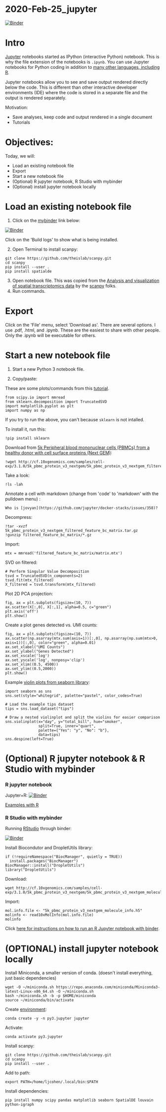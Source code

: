# 2020-Feb-25_jupyter

[![Binder](https://mybinder.org/badge_logo.svg)](https://mybinder.org/v2/gh/johnsolk/2020-Feb-25_jupyter/master)

# Intro

[Jupyter](https://jupyter.org/) notebooks started as IPython (interactive Python) notebook. This is why the file extension of the notebooks is `.ipynb`. You can use Jupyter notebooks for Python coding in addition to [many other languages, including R](https://jupyter.org/try).

Jupyter notebooks allow you to see and save output rendered directly below the code. This is different than other interactive developer environments (IDE) where the code is stored in a separate file and the output is rendered separately.

Motivation:
* Save analyses, keep code and output rendered in a single document
* Tutorials

# Objectives:

Today, we will:

* Load an existing notebook file
* Export
* Start a new notebook file
* (Optional) R jupyter notebook, R Studio with mybinder
* (Optional) install jupyter notebook locally

# Load an existing notebook file

1. Click on the [mybinder](https://mybinder.org/) link below:

[![Binder](https://mybinder.org/badge_logo.svg)](https://mybinder.org/v2/gh/johnsolk/2020-Feb-25_jupyter/master)

Click on the 'Build logs' to show what is being installed.

2. Open Terminal to install scanpy:
```
git clone https://github.com/theislab/scanpy.git
cd scanpy
pip install --user .
pip install spatialde
```

3. Open notebook file. This was copied from the [Analysis and visualization of spatial transcriptomics data](https://nbviewer.ipython.org/github/giovp/scanpy-tutorials/blob/spatial/analysis-visualization-spatial.ipynb) by the [scanpy](https://scanpy.readthedocs.io/en/stable/) folks.
4. Run commands.

# Export

Click on the 'File' menu, select 'Download as'. There are several options. I use .pdf, .html, and .ipynb. These are the easiest to share with other people. Only the .ipynb will be executable for others.

# Start a new notebook file

1. Start a new Python 3 notebook file.

2. Copy/paste:

These are some plots/commands from this [tutorial](https://colab.research.google.com/github/pachterlab/kallistobustools/blob/master/notebooks/kb_intro_1_python.ipynb).

```
from scipy.io import mmread
from sklearn.decomposition import TruncatedSVD
import matplotlib.pyplot as plt
import numpy as np
```
If you try to run the above, you can't because `sklearn` is not intalled.

To install it, run this:
```
!pip install sklearn
```
Download from [5k Peripheral blood mononuclear cells (PBMCs) from a healthy donor with cell surface proteins (Next GEM)](https://support.10xgenomics.com/single-cell-gene-expression/datasets/3.1.0/5k_pbmc_protein_v3_nextgem):
```
!wget http://cf.10xgenomics.com/samples/cell-exp/3.1.0/5k_pbmc_protein_v3_nextgem/5k_pbmc_protein_v3_nextgem_filtered_feature_bc_matrix.tar.gz
```
Take a look:
```
!ls -lah
```
Annotate a cell with markdown (change from 'code' to 'markdown' with the pulldown menu) :
```
Who is [jovyan](https://github.com/jupyter/docker-stacks/issues/358)?
```
Decompress:
```
!tar -xvzf 5k_pbmc_protein_v3_nextgem_filtered_feature_bc_matrix.tar.gz
!gunzip filtered_feature_bc_matrix/*.gz
```
Import:
```
mtx = mmread('filtered_feature_bc_matrix/matrix.mtx')
```

SVD on filtered:
```
# Perform Singular Value Decomposition
tsvd = TruncatedSVD(n_components=2)
tsvd.fit(mtx_filtered)
X_filtered = tsvd.transform(mtx_filtered)
```
Plot 2D PCA projection:
```
fig, ax = plt.subplots(figsize=(10, 7))
ax.scatter(X[:,0], X[:,1], alpha=0.5, c="green")
plt.axis('off')
plt.show()
```
Create a plot genes detected vs. UMI counts:
```
fig, ax = plt.subplots(figsize=(10, 7))
ax.scatter(np.asarray(mtx.sum(axis=1))[:,0], np.asarray(np.sum(mtx>0, axis=1))[:,0], color="green", alpha=0.01)
ax.set_xlabel("UMI Counts")
ax.set_ylabel("Genes Detected")
ax.set_xscale('log')
ax.set_yscale('log', nonposy='clip')
ax.set_xlim((0.5, 4500))
ax.set_ylim((0.5,2000))
plt.show()
```
Example [violin plots from seaborn library](https://seaborn.pydata.org/examples/grouped_violinplots.html):
```
import seaborn as sns
sns.set(style="whitegrid", palette="pastel", color_codes=True)

# Load the example tips dataset
tips = sns.load_dataset("tips")

# Draw a nested violinplot and split the violins for easier comparison
sns.violinplot(x="day", y="total_bill", hue="smoker",
               split=True, inner="quart",
               palette={"Yes": "y", "No": "b"},
               data=tips)
sns.despine(left=True)
```

# (Optional) R jupyter notebook & R Studio with mybinder

### R jupyter notebook

Jupyter+R: [![Binder](http://mybinder.org/badge_logo.svg)](http://mybinder.org/v2/gh/binder-examples/r/master?filepath=index.ipynb)

[Examples with R](https://github.com/binder-examples/r)

### R Studio with mybinder

Running [RStudio](https://github.com/binder-examples/dockerfile-rstudio) through binder:

[![Binder](http://mybinder.org/badge.svg)](http://mybinder.org/v2/gh/binder-examples/dockerfile-rstudio/master)

Install Biocondutor and DropletUtils library:

```
if (!requireNamespace("BiocManager", quietly = TRUE))
  install.packages("BiocManager")
BiocManager::install("DropletUtils")
library("DropletUtils")
```
Download:
```
wget http://cf.10xgenomics.com/samples/cell-exp/3.1.0/5k_pbmc_protein_v3_nextgem/5k_pbmc_protein_v3_nextgem_molecule_info.h5
```
Import:
```
mol.info.file <- "5k_pbmc_protein_v3_nextgem_molecule_info.h5"
molinfo <- read10xMolInfo(mol.info.file)
molinfo
```

Click [here for instructions on how to run an R Jupyter notebook with binder](https://github.com/binder-examples/r).

# (OPTIONAL) install jupyter notebook locally

Install Miniconda, a smaller version of conda. (doesn't install everything, just basic dependencies)

```
wget -O ~/miniconda.sh https://repo.anaconda.com/miniconda/Miniconda3-latest-Linux-x86_64.sh -O ~/miniconda.sh
bash ~/miniconda.sh -b -p $HOME/miniconda
source ~/miniconda/bin/activate
```
Create [environment](https://docs.conda.io/projects/conda/en/latest/user-guide/tasks/manage-environments.html):
```
conda create -y -n py3.jupyter jupyter
```
Activate:
```
conda activate py3.jupyter
```
Install scanpy:
```
git clone https://github.com/theislab/scanpy.git
cd scanpy
pip install --user .
```
Add to path:
```
export PATH=/home/ljcohen/.local/bin:$PATH
```
Install dependencies:
```
pip install numpy scipy pandas matplotlib seaborn SpatialDE louvain python-igraph
```
